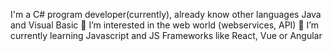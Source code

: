 I'm a C# program developer(currently), already know other languages Java and Visual Basic
👀 I’m interested in the web world (webservices, API)
🌱 I’m currently learning Javascript and JS Frameworks like React, Vue or Angular
